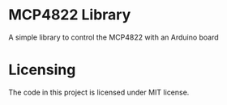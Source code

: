 # MCP4822 Library

A simple library to control the MCP4822 with an Arduino board


# Licensing
The code in this project is licensed under MIT license.